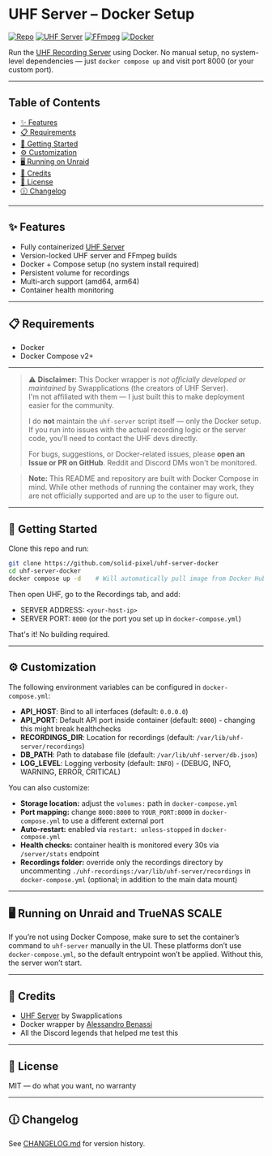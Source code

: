 # UHF Server – Docker Setup

[![Repo](https://img.shields.io/badge/repo-1.2.6-purple.svg)](CHANGELOG.md)
[![UHF Server](https://img.shields.io/badge/uhf_server-1.2.0-orange.svg)](https://github.com/swapplications/uhf-server-dist)
[![FFmpeg](https://img.shields.io/badge/ffmpeg-7.1.1-green.svg)](https://ffmpeg.org/)
[![Docker](https://img.shields.io/badge/Docker-uhf--1.2.0--ffmpeg7.1.1--d1-blue?logo=docker)](https://hub.docker.com/r/solidpixel/uhf-server/tags)

Run the [UHF Recording Server](https://www.uhfapp.com/server) using Docker. No manual setup, no system-level dependencies — just `docker compose up` and visit port 8000 (or your custom port).

---

## Table of Contents

- [✨ Features](#-features)
- [📋 Requirements](#-requirements)
- [🚀 Getting Started](#-getting-started)
- [⚙️ Customization](#️-customization)
- [🖥️ Running on Unraid](#️-running-on-unraid-and-truenas-scale)
- [👥 Credits](#-credits)
- [📜 License](#-license)
- [🕧 Changelog](#-changelog)

---

## ✨ Features

- Fully containerized [UHF Server](https://github.com/swapplications/uhf-server-dist)
- Version-locked UHF server and FFmpeg builds
- Docker + Compose setup (no system install required)
- Persistent volume for recordings
- Multi-arch support (amd64, arm64)
- Container health monitoring

---

## 📋 Requirements

- Docker
- Docker Compose v2+

---

> ⚠️ **Disclaimer:** 
This Docker wrapper is _not officially developed or maintained_ by Swapplications (the creators of UHF Server).  
> I'm not affiliated with them — I just built this to make deployment easier for the community.  
>  
> I do **not** maintain the `uhf-server` script itself — only the Docker setup.  
> If you run into issues with the actual recording logic or the server code, you'll need to contact the UHF devs directly.  
>  
> For bugs, suggestions, or Docker-related issues, please **open an Issue or PR on GitHub**. Reddit and Discord DMs won't be monitored.

> **Note:** This README and repository are built with Docker Compose in mind. While other methods of running the container may work, they are not officially supported and are up to the user to figure out.

---

## 🚀 Getting Started

Clone this repo and run:

```bash
git clone https://github.com/solid-pixel/uhf-server-docker
cd uhf-server-docker
docker compose up -d    # Will automatically pull image from Docker Hub
```

Then open UHF, go to the Recordings tab, and add:

- SERVER ADDRESS: `<your-host-ip>`
- SERVER PORT: `8000` (or the port you set up in `docker-compose.yml`)

That's it! No building required. 

---

## ⚙️ Customization

The following environment variables can be configured in `docker-compose.yml`:
- **API_HOST**: Bind to all interfaces (default: `0.0.0.0`)
- **API_PORT**: Default API port inside container (default: `8000`) - changing this might break healthchecks
- **RECORDINGS_DIR**: Location for recordings (default: `/var/lib/uhf-server/recordings`)
- **DB_PATH**: Path to database file (default: `/var/lib/uhf-server/db.json`)
- **LOG_LEVEL**: Logging verbosity (default: `INFO`) - (DEBUG, INFO, WARNING, ERROR, CRITICAL)

You can also customize:
- **Storage location:** adjust the `volumes:` path in `docker-compose.yml`
- **Port mapping:** change `8000:8000` to `YOUR_PORT:8000` in `docker-compose.yml` to use a different external port
- **Auto-restart:** enabled via `restart: unless-stopped` in `docker-compose.yml`
- **Health checks:** container health is monitored every 30s via `/server/stats` endpoint
- **Recordings folder:** override only the recordings directory by uncommenting `./uhf-recordings:/var/lib/uhf-server/recordings` in `docker-compose.yml` (optional; in addition to the main data mount)

---

## 🖥️ Running on Unraid and TrueNAS SCALE

If you’re not using Docker Compose, make sure to set the container’s command to `uhf-server` manually in the UI. These platforms don’t use `docker-compose.yml`, so the default entrypoint won’t be applied. Without this, the server won’t start.

---

## 👥 Credits

- [UHF Server](https://www.uhfapp.com/server) by Swapplications
- Docker wrapper by [Alessandro Benassi](https://github.com/solid-pixel)
- All the Discord legends that helped me test this

---

## 📜 License

MIT — do what you want, no warranty

---

## 🕧 Changelog

See [CHANGELOG.md](CHANGELOG.md) for version history.
